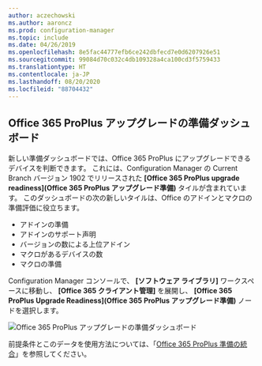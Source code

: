 ```yaml
---
author: aczechowski
ms.author: aaroncz
ms.prod: configuration-manager
ms.topic: include
ms.date: 04/26/2019
ms.openlocfilehash: 8e5fac44777efb6ce242dbfecd7e0d6207926e51
ms.sourcegitcommit: 99084d70c032c4db109328a4ca100cd3f5759433
ms.translationtype: HT
ms.contentlocale: ja-JP
ms.lasthandoff: 08/20/2020
ms.locfileid: "88704432"
---
```

## <a name="office-365-proplus-upgrade-readiness-dashboard"></a><a name="bkmk_o365"></a> Office 365 ProPlus アップグレードの準備ダッシュボード

<!--4021125-->
新しい準備ダッシュボードでは、Office 365 ProPlus にアップグレードできるデバイスを判断できます。 これには、Configuration Manager の Current Branch バージョン 1902 でリリースされた **[Office 365 ProPlus upgrade readiness]\(Office 365 ProPlus アップグレード準備\)** タイルが含まれています。 このダッシュボードの次の新しいタイルは、Office のアドインとマクロの準備評価に役立ちます。

- アドインの準備
- アドインのサポート声明
- バージョンの数による上位アドイン
- マクロがあるデバイスの数
- マクロの準備

Configuration Manager コンソールで、 **[ソフトウェア ライブラリ]** ワークスペースに移動し、 **[Office 365 クライアント管理]** を展開し、 **[Office 365 ProPlus Upgrade Readiness]\(Office 365 ProPlus アップグレード準備\)** ノードを選択します。

![Office 365 ProPlus アップグレードの準備ダッシュボード](../../media/4021125-o365-dashboard.png)

前提条件とこのデータを使用方法については、「[Office 365 ProPlus 準備の統合](/sccm/sum/deploy-use/office-365-dashboard#bkmk_o365_readiness)」を参照してください。